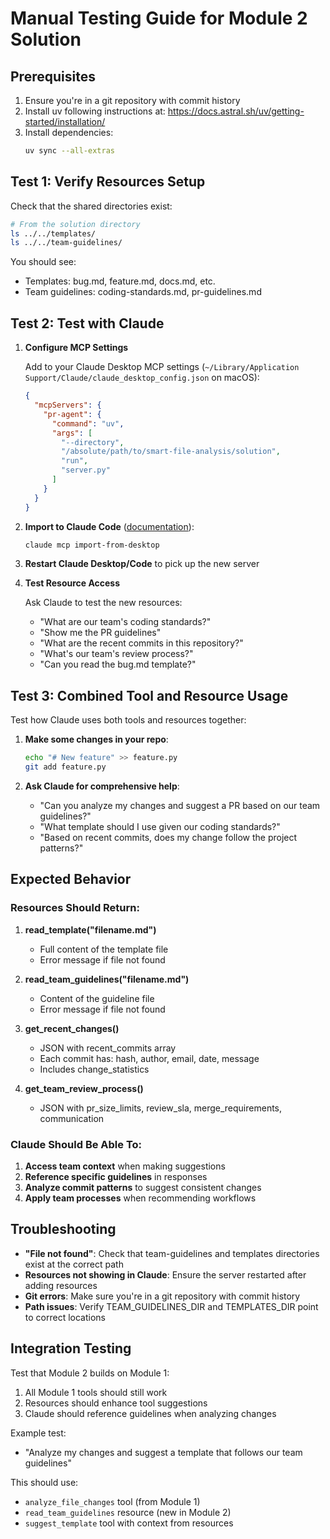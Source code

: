# Manual Testing Guide for Module 2 Solution

## Prerequisites

1. Ensure you're in a git repository with commit history
2. Install uv following instructions at: https://docs.astral.sh/uv/getting-started/installation/
3. Install dependencies:
   ```bash
   uv sync --all-extras
   ```

## Test 1: Verify Resources Setup

Check that the shared directories exist:
```bash
# From the solution directory
ls ../../templates/
ls ../../team-guidelines/
```

You should see:
- Templates: bug.md, feature.md, docs.md, etc.
- Team guidelines: coding-standards.md, pr-guidelines.md

## Test 2: Test with Claude

1. **Configure MCP Settings**
   
   Add to your Claude Desktop MCP settings (`~/Library/Application Support/Claude/claude_desktop_config.json` on macOS):
   
   ```json
   {
     "mcpServers": {
       "pr-agent": {
         "command": "uv",
         "args": [
           "--directory",
           "/absolute/path/to/smart-file-analysis/solution",
           "run",
           "server.py"
         ]
       }
     }
   }
   ```

2. **Import to Claude Code** ([documentation](https://docs.anthropic.com/en/docs/claude-code/tutorials#import-mcp-servers-from-claude-desktop)):
   ```bash
   claude mcp import-from-desktop
   ```

3. **Restart Claude Desktop/Code** to pick up the new server

4. **Test Resource Access**
   
   Ask Claude to test the new resources:
   - "What are our team's coding standards?"
   - "Show me the PR guidelines"
   - "What are the recent commits in this repository?"
   - "What's our team's review process?"
   - "Can you read the bug.md template?"

## Test 3: Combined Tool and Resource Usage

Test how Claude uses both tools and resources together:

1. **Make some changes in your repo**:
   ```bash
   echo "# New feature" >> feature.py
   git add feature.py
   ```

2. **Ask Claude for comprehensive help**:
   - "Can you analyze my changes and suggest a PR based on our team guidelines?"
   - "What template should I use given our coding standards?"
   - "Based on recent commits, does my change follow the project patterns?"

## Expected Behavior

### Resources Should Return:

1. **read_template("filename.md")**
   - Full content of the template file
   - Error message if file not found

2. **read_team_guidelines("filename.md")**
   - Content of the guideline file
   - Error message if file not found

3. **get_recent_changes()**
   - JSON with recent_commits array
   - Each commit has: hash, author, email, date, message
   - Includes change_statistics

4. **get_team_review_process()**
   - JSON with pr_size_limits, review_sla, merge_requirements, communication

### Claude Should Be Able To:

1. **Access team context** when making suggestions
2. **Reference specific guidelines** in responses
3. **Analyze commit patterns** to suggest consistent changes
4. **Apply team processes** when recommending workflows

## Troubleshooting

- **"File not found"**: Check that team-guidelines and templates directories exist at the correct path
- **Resources not showing in Claude**: Ensure the server restarted after adding resources
- **Git errors**: Make sure you're in a git repository with commit history
- **Path issues**: Verify TEAM_GUIDELINES_DIR and TEMPLATES_DIR point to correct locations

## Integration Testing

Test that Module 2 builds on Module 1:

1. All Module 1 tools should still work
2. Resources should enhance tool suggestions
3. Claude should reference guidelines when analyzing changes

Example test:
- "Analyze my changes and suggest a template that follows our team guidelines"

This should use:
- `analyze_file_changes` tool (from Module 1)
- `read_team_guidelines` resource (new in Module 2)
- `suggest_template` tool with context from resources